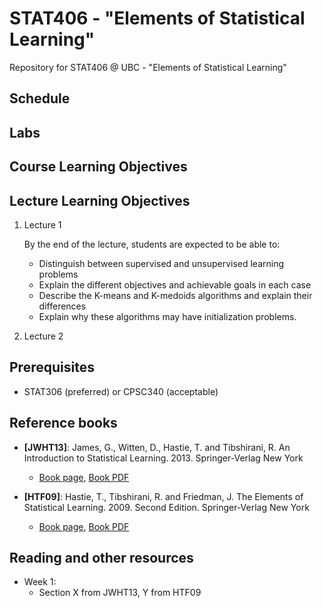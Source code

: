 # STAT406 - "Elements of Statistical Learning"

Repository for STAT406 @ UBC - "Elements of Statistical Learning"



## Schedule

## Labs

## Course Learning Objectives

## Lecture Learning Objectives
1. Lecture 1

	By the end of the lecture, students are expected to be able to: 
	- Distinguish between supervised and unsupervised learning problems
	- Explain the different objectives and achievable goals in each case
	- Describe the K-means and K-medoids algorithms and explain their differences
	- Explain why these algorithms may have initialization problems. 

3. Lecture 2

## Prerequisites
* STAT306 (preferred) or CPSC340 (acceptable)

## Reference books
* **[JWHT13]**: James, G., Witten, D., Hastie, T. and Tibshirani, R. 
An Introduction to Statistical Learning. 2013. Springer-Verlag New York 
	- [Book page](http://www-bcf.usc.edu/~gareth/ISL/), [Book PDF](http://www-bcf.usc.edu/~gareth/ISL/ISLR%20Sixth%20Printing.pdf)
	
* **[HTF09]**: Hastie, T., Tibshirani, R. and Friedman, J. 
The Elements of Statistical Learning. 2009. Second Edition. Springer-Verlag New York
	- [Book page](http://statweb.stanford.edu/~tibs/ElemStatLearn), [Book PDF](http://statweb.stanford.edu/~tibs/ElemStatLearn/printings/ESLII_print10.pdf)



## Reading and other resources
- Week 1:
	* Section X from JWHT13, Y from HTF09

